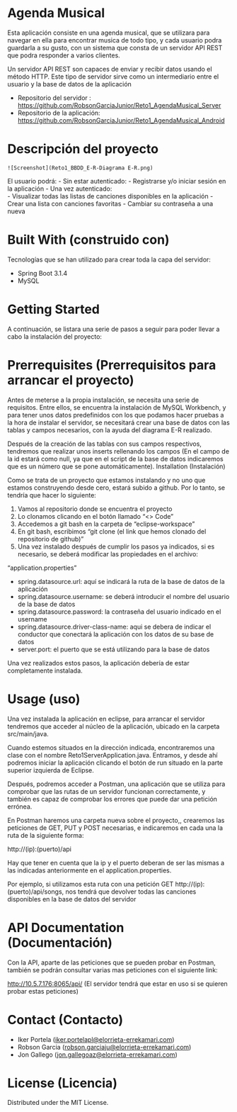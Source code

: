 # Agenda Musical

Esta aplicación consiste en una agenda musical, que se utilizara para navegar en ella para encontrar musica de todo tipo, y cada usuario podra guardarla a su gusto, con un sistema que consta de un servidor API REST que podra responder a varios clientes.

Un servidor API REST son capaces de enviar y recibir datos usando el método HTTP. Este tipo de servidor sirve como un intermediario entre el usuario y la base de datos de la aplicación

- Repositorio del servidor : https://github.com/RobsonGarciaJunior/Reto1_AgendaMusical_Server
- Repositorio de la aplicación: https://github.com/RobsonGarciaJunior/Reto1_AgendaMusical_Android


# Descripción del proyecto

	![Screenshot](Reto1_BBDD_E-R-Diagrama E-R.png)
	
El usuario podrá:
	- Sin estar autenticado:
		- Registrarse y/o iniciar sesión en la aplicación
	- Una vez autenticado:	
		- Visualizar todas las listas de canciones disponibles en la aplicación
		- Crear una lista con canciones favoritas
		- Cambiar su contraseña a una nueva

# Built With (construido con)

Tecnologías que se han utilizado para crear toda la capa del servidor:
- Spring Boot 3.1.4
- MySQL

# Getting Started

A continuación, se listara una serie de pasos a seguir para poder llevar a cabo la instalación del proyecto:

# Prerrequisites (Prerrequisitos para arrancar el proyecto)

Antes de meterse a la propia instalación, se necesita una serie de requisitos. Entre ellos, se encuentra la instalación de MySQL Workbench, y para tener unos datos predefinidos con los que podamos hacer pruebas a la hora de instalar el servidor, se necesitará crear una base de datos con las tablas y campos necesarios, con la ayuda del diagrama E-R realizado.

Después de la creación de las tablas con sus campos respectivos, tendremos que realizar unos inserts rellenando los campos (En el campo de la id estará como null, ya que en el script de la base de datos indicaremos que es un número que se pone automáticamente).
Installation (Instalación)

Como se trata de un proyecto que estamos instalando y no uno que estamos construyendo desde cero, estará subido a github. Por lo tanto, se tendría que hacer lo siguiente:

1. Vamos al repositorio donde se encuentra el proyecto
2. Lo clonamos clicando en el botón llamado “<> Code”
3. Accedemos a git bash en la carpeta de “eclipse-workspace”
4. En git bash, escribimos “git clone (el link que hemos clonado del repositorio de github)”
5. Una vez instalado después de cumplir los pasos ya indicados, si es necesario, se deberá modificar las propiedades en el archivo:

“application.properties”
- spring.datasource.url: aquí se indicará la ruta de la base de datos de la aplicación
- spring.datasource.username: se deberá introducir el nombre del usuario de la base de datos
- spring.datasource.password: la contraseña del usuario indicado en el username
- spring.datasource.driver-class-name: aqui se debera de indicar el conductor que conectará la aplicación con los datos de su base de datos
- server.port: el puerto que se está utilizando para la base de datos

Una vez realizados estos pasos, la aplicación debería de estar completamente instalada.
# Usage (uso)

Una vez instalada la aplicación en eclipse, para arrancar el servidor tendremos que acceder al núcleo de la aplicación, ubicado en la carpeta src/main/java.

Cuando estemos situados en la dirección indicada, encontraremos una clase con el nombre Reto1ServerApplication.java. Entramos, y desde ahí podremos iniciar la aplicación clicando el botón de run situado en la parte superior izquierda de Eclipse.

Después, podremos acceder a Postman, una aplicación que se utiliza para comprobar que las rutas de un servidor funcionan correctamente, y también es capaz de comprobar los errores que puede dar una petición errónea.

En Postman haremos una carpeta nueva sobre el proyecto,, crearemos las peticiones de GET, PUT y POST necesarias, e indicaremos en cada una la ruta de la siguiente forma:

http://(ip):(puerto)/api

Hay que tener en cuenta que la ip y el puerto deberan de ser las mismas a las indicadas anteriormente en el application.properties.

Por ejemplo, si utilizamos esta ruta con una petición GET http://(ip):(puerto)/api/songs, nos tendrá que devolver todas las canciones disponibles en la base de datos del servidor

# API Documentation (Documentación)
Con la API, aparte de las peticiones que se pueden probar en Postman, también se podrán consultar varias mas peticiones con el siguiente link:

http://10.5.7.176:8065/api/
(El servidor tendrá que estar en uso si se quieren probar estas peticiones)

# Contact (Contacto)
- Iker Portela (iker.portelapl@elorrieta-errekamari.com)
- Robson Garcia (robson.garciaju@elorrieta-errekamari.com)
- Jon Gallego (jon.gallegoaz@elorrieta-errekamari.com)

# License (Licencia)
Distributed under the MIT License.
